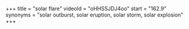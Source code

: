 +++
title = "solar flare"
videoId = "oHHSSJDJ4oo"
start = "162.9"
synonyms = "solar outburst, solar eruption, solar storm, solar explosion"
+++

